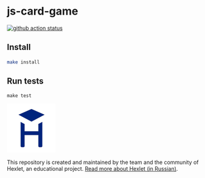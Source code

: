 # js-card-game

[![github action status](https://github.com/hexlet-components/js-card-game/workflows/Node%20CI/badge.svg)](https://github.com/hexlet-components/js-card-game/actions)

## Install

```sh
make install
```

## Run tests

```
make test
```

[![Hexlet Ltd. logo](https://raw.githubusercontent.com/Hexlet/assets/master/images/hexlet_logo128.png)](https://ru.hexlet.io/pages/about?utm_source=github&utm_medium=link&utm_campaign=js-card-game)

This repository is created and maintained by the team and the community of Hexlet, an educational project. [Read more about Hexlet (in Russian)](https://ru.hexlet.io/pages/about?utm_source=github&utm_medium=link&utm_campaign=js-card-game).
